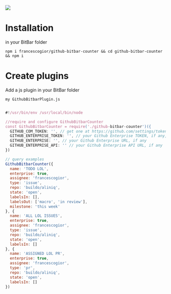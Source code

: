 ![](https://i.gyazo.com/e1720d59ae620b26e1b4ef70f291cbbb.gif)

# Installation
in your BitBar folder

`npm i francescogior/github-bitbar-counter && cd github-bitbar-counter && npm i`

# Create plugins
Add a js plugin in your BitBar folder

`my GithubBitbarPlugin.js`
````js

#!/usr/bin/env /usr/local/bin/node

//require and configure GithubBitbarCounter
const GithubBitbarCounter = require('./github-bitbar-counter')({
  GITHUB_COM_TOKEN: '', // get one at https://github.com/settings/tokens,
  GITHUB_ENTERPRISE_TOKEN: '', // your Github Enterprise TOKEN, if any,
  GITHUB_ENTERPRISE: '', // your Github Enterprise URL, if any
  GITHUB_ENTERPRISE_API: '' // your Github Enterprise API URL, if any
})

// query examples
GithubBitbarCounter({
  name: 'TODO LOL',
  enterprise: true,
  assignee: 'francescogior',
  type: 'issue',
  repo: 'buildo/aliniq',
  state: 'open',
  labelsIn: [],
  labelsOut: ['macro', 'in review'],
  milestone: 'this week'
}, {
  name: 'ALL LOL ISSUES',
  enterprise: true,
  assignee: 'francescogior',
  type: 'issue',
  repo: 'buildo/aliniq',
  state: 'open',
  labelsIn: []
}, {
  name: 'ASSIGNED LOL PR',
  enterprise: true,
  assignee: 'francescogior',
  type: 'pr',
  repo: 'buildo/aliniq',
  state: 'open',
  labelsIn: []
})
````
